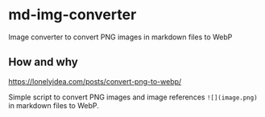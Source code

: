 # md-img-converter
Image converter to convert PNG images in markdown files to WebP

## How and why

https://lonelyidea.com/posts/convert-png-to-webp/

Simple script to convert PNG images and image references `![](image.png)` in markdown files to WebP.

